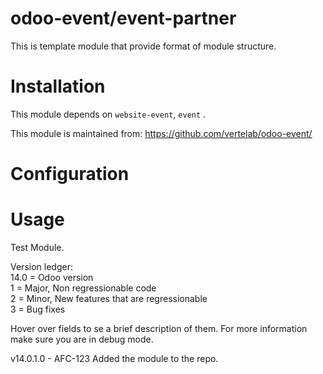 
odoo-event/event-partner
==================

This is template module that provide format of module structure.

Installation
============

This module depends on ``website-event``, ``event`` .

This module is maintained from: https://github.com/vertelab/odoo-event/

Configuration
=============


Usage
=====
Test Module.

Version ledger: <br />
14.0 = Odoo version <br />
1 = Major, Non regressionable code <br />
2 = Minor, New features that are regressionable <br />
3 = Bug fixes <br />

Hover over fields to se a brief description of them. For more information make sure you are in debug mode.

v14.0.1.0 - AFC-123 Added the module to the repo.

